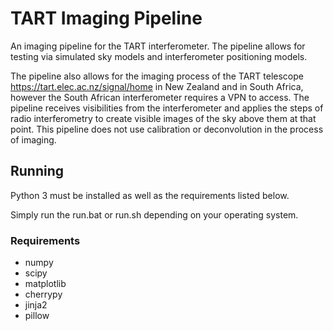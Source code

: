 # TART Imaging Pipeline
An imaging pipeline for the TART interferometer. The pipeline allows for testing via simulated sky models and interferometer positioning models.

The pipeline also allows for the imaging process of the TART telescope <https://tart.elec.ac.nz/signal/home> in New Zealand and in South Africa, however the South African interferometer requires a
 VPN to access. The pipeline receives visibilities from the interferometer and applies the steps of radio interferometry to create visible images of the sky above them at that point. This pipeline
 does not use calibration or deconvolution in the process of imaging.

## Running
Python 3 must be installed as well as the requirements listed below.

[comment]: <> (Latex must also be installed for the image axes. The following are recommended)

[comment]: <> (* texlive-latex-extra)

[comment]: <> (* texlive-fonts-recommended)

[comment]: <> (* dvipng)

[comment]: <> (* cm-super)


Simply run the run.bat or run.sh depending on your operating system.

### Requirements
* numpy
* scipy
* matplotlib
* cherrypy
* jinja2
* pillow
